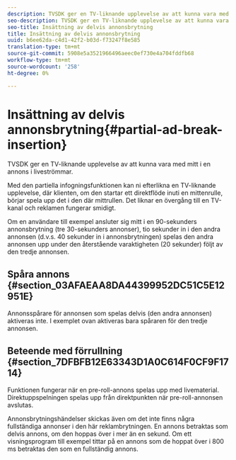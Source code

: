 ```yaml
---
description: TVSDK ger en TV-liknande upplevelse av att kunna vara med mitt i en annons i liveströmmar.
seo-description: TVSDK ger en TV-liknande upplevelse av att kunna vara med mitt i en annons i liveströmmar.
seo-title: Insättning av delvis annonsbrytning
title: Insättning av delvis annonsbrytning
uuid: b6ee62da-c4d1-42f2-b03d-f73247f8e585
translation-type: tm+mt
source-git-commit: 5908e5a3521966496aeec0ef730e4a704fddfb68
workflow-type: tm+mt
source-wordcount: '258'
ht-degree: 0%

---
```



# Insättning av delvis annonsbrytning{#partial-ad-break-insertion}

TVSDK ger en TV-liknande upplevelse av att kunna vara med mitt i en annons i liveströmmar.

Med den partiella infogningsfunktionen kan ni efterlikna en TV-liknande upplevelse, där klienten, om den startar ett direktflöde inuti en mittenrulle, börjar spela upp det i den där mittrullen. Det liknar en övergång till en TV-kanal och reklamen fungerar smidigt.

Om en användare till exempel ansluter sig mitt i en 90-sekunders annonsbrytning (tre 30-sekunders annonser), tio sekunder in i den andra annonsen (d.v.s. 40 sekunder in i annonsbrytningen) spelas den andra annonsen upp under den återstående varaktigheten (20 sekunder) följt av den tredje annonsen.

## Spåra annons {#section_03AFAEAA8DA44399952DC51C5E12951E}

Annonsspårare för annonsen som spelas delvis (den andra annonsen) aktiveras inte. I exemplet ovan aktiveras bara spåraren för den tredje annonsen.

## Beteende med förrullning {#section_7DFBFB12E63343D1A0C614F0CF9F1714}

Funktionen fungerar när en pre-roll-annons spelas upp med livematerial. Direktuppspelningen spelas upp från direktpunkten när pre-roll-annonsen avslutas.

Annonsbrytningshändelser skickas även om det inte finns några fullständiga annonser i den här reklambrytningen. En annons betraktas som delvis annons, om den hoppas över i mer än en sekund. Om ett visningsprogram till exempel tittar på en annons som de hoppat över i 800 ms betraktas den som en fullständig annons.
